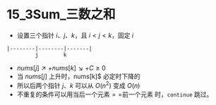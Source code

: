 # 15_3Sum_三数之和

- 设置三个指针 $i$、$j$、$k$，且 $i < j < k$，固定 $i$

```
|--------|--------|-------|
         j        k
```

- $nums[j]↗ + nums[k]↘ + C \ge 0$
- 当 $nums[j]$ 上升时，nums[k]$ 必定时下降的
- 所以后两个指针 $j$、$k$ 可以从 $O(n^{2})$ 变成 $O(n)$
- 不重复的条件可以用当后一个元素$==$前一个元素 时，`continue` 跳过。